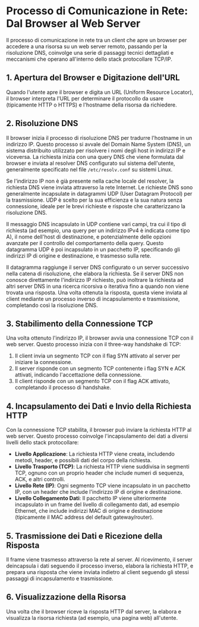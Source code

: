 # Processo di Comunicazione in Rete: Dal Browser al Web Server

Il processo di comunicazione in rete tra un client che apre un browser per accedere a una risorsa su un web server remoto, passando per la risoluzione DNS, coinvolge una serie di passaggi tecnici dettagliati e meccanismi che operano all'interno dello stack protocollare TCP/IP.

## 1. Apertura del Browser e Digitazione dell'URL

Quando l'utente apre il browser e digita un URL (Uniform Resource Locator), il browser interpreta l'URL per determinare il protocollo da usare (tipicamente HTTP o HTTPS) e l'hostname della risorsa da richiedere.

## 2. Risoluzione DNS

Il browser inizia il processo di risoluzione DNS per tradurre l'hostname in un indirizzo IP. Questo processo si avvale del Domain Name System (DNS), un sistema distribuito utilizzato per risolvere i nomi degli host in indirizzi IP e viceversa. La richiesta inizia con una query DNS che viene formulata dal browser e inviata al resolver DNS configurato sul sistema dell'utente, generalmente specificato nel file `/etc/resolv.conf` su sistemi Linux.

Se l'indirizzo IP non è già presente nella cache locale del resolver, la richiesta DNS viene inviata attraverso la rete Internet. Le richieste DNS sono generalmente incapsulate in datagrammi UDP (User Datagram Protocol) per la trasmissione. UDP è scelto per la sua efficienza e la sua natura senza connessione, ideale per le brevi richieste e risposte che caratterizzano la risoluzione DNS.

Il messaggio DNS incapsulato in UDP contiene vari campi, tra cui il tipo di richiesta (ad esempio, una query per un indirizzo IPv4 è indicata come tipo A), il nome dell'host di destinazione, e potenzialmente delle opzioni avanzate per il controllo del comportamento della query. Questo datagramma UDP è poi incapsulato in un pacchetto IP, specificando gli indirizzi IP di origine e destinazione, e trasmesso sulla rete.

Il datagramma raggiunge il server DNS configurato o un server successivo nella catena di risoluzione, che elabora la richiesta. Se il server DNS non conosce direttamente l'indirizzo IP richiesto, può inoltrare la richiesta ad altri server DNS in una ricerca ricorsiva o iterativa fino a quando non viene trovata una risposta. Una volta ottenuta la risposta, questa viene inviata al client mediante un processo inverso di incapsulamento e trasmissione, completando così la risoluzione DNS.

## 3. Stabilimento della Connessione TCP

Una volta ottenuto l'indirizzo IP, il browser avvia una connessione TCP con il web server. Questo processo inizia con il three-way handshake di TCP:

1. Il client invia un segmento TCP con il flag SYN attivato al server per iniziare la connessione.
2. Il server risponde con un segmento TCP contenente i flag SYN e ACK attivati, indicando l'accettazione della connessione.
3. Il client risponde con un segmento TCP con il flag ACK attivato, completando il processo di handshake.

## 4. Incapsulamento dei Dati e Invio della Richiesta HTTP

Con la connessione TCP stabilita, il browser può inviare la richiesta HTTP al web server. Questo processo coinvolge l'incapsulamento dei dati a diversi livelli dello stack protocollare:

- **Livello Applicazione**: La richiesta HTTP viene creata, includendo metodi, header, e possibili dati del corpo della richiesta.
- **Livello Trasporto (TCP)**: La richiesta HTTP viene suddivisa in segmenti TCP, ognuno con un proprio header che include numeri di sequenza, ACK, e altri controlli.
- **Livello Rete (IP)**: Ogni segmento TCP viene incapsulato in un pacchetto IP, con un header che include l'indirizzo IP di origine e destinazione.
- **Livello Collegamento Dati**: Il pacchetto IP viene ulteriormente incapsulato in un frame del livello di collegamento dati, ad esempio Ethernet, che include indirizzi MAC di origine e destinazione (tipicamente il MAC address del default gateway/router).

## 5. Trasmissione dei Dati e Ricezione della Risposta

Il frame viene trasmesso attraverso la rete al server. Al ricevimento, il server deincapsula i dati seguendo il processo inverso, elabora la richiesta HTTP, e prepara una risposta che viene inviata indietro al client seguendo gli stessi passaggi di incapsulamento e trasmissione.

## 6. Visualizzazione della Risorsa

Una volta che il browser riceve la risposta HTTP dal server, la elabora e visualizza la risorsa richiesta (ad esempio, una pagina web) all'utente.